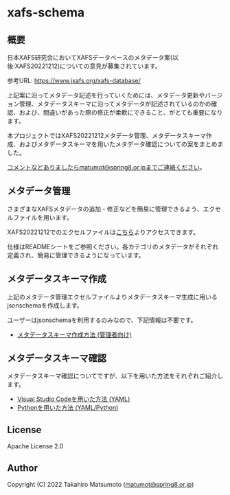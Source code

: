 # xafs-schema


## 概要

日本XAFS研究会においてXAFSデータベースのメタデータ案(以後:XAFS20221212)についての意見が募集されています。

参考URL:  <https://www.jxafs.org/xafs-database/>

上記案に沿ってメタデータ記述を行っていくためには、メタデータ更新やバージョン管理、メタデータスキーマに沿ってメタデータが記述されているのかの確認、および、間違いがあった際の修正が柔軟にできること、がとても重要になります。

本プロジェクトではXAFS20221212メタデータ管理、メタデータスキーマ作成、およびメタデータスキーマを用いたメタデータ確認についての案をまとめました。

コメントなどありましたらmatumot@spring8.or.jpまでご連絡ください。



## メタデータ管理

さまざまなXAFSメタデータの追加・修正などを簡易に管理できるよう、エクセルファイルを用います。

XAFS20221212でのエクセルファイルは[こちら](./draft/20221212/metadata_schema-xafs.xlsx)よりアクセスできます。

仕様はREADMEシートをご参照ください。各カテゴリのメタデータがそれぞれ定義され、簡易に管理できるようになっています。



## メタデータスキーマ作成

上記のメタデータ管理エクセルファイルよりメタデータスキーマ生成に用いるjsonschemaを作成します。

ユーザーはjsonschemaを利用するのみなので、下記情報は不要です。

* [メタデータスキーマ作成方法  (管理者向け)](./README_schema.md)



## メタデータスキーマ確認

メタデータスキーマ確認についてですが、以下を用いた方法をそれぞれご紹介します。

- [Visual Studio Codeを用いた方法 (YAML)](./README_vscode.md)
- [Pythonを用いた方法 (YAML/Python)](./README_python.md)



## License

Apache License 2.0

## Author

Copyright (C) 2022 Takahiro Matsumoto (matumot@spring8.or.jp)
